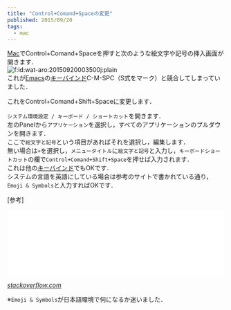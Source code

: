 ```yaml
---
title: "Control+Comand+Spaceの変更"
published: 2015/09/20
tags:
  - mac
---
```


<p><a class="keyword" href="http://d.hatena.ne.jp/keyword/Mac">Mac</a>でControl+Comand+Spaceを押すと次のような絵文字や記号の挿入画面が開きます．<br/>
<span itemscope itemtype="http://schema.org/Photograph"><img src="http://cdn-ak.f.st-hatena.com/images/fotolife/w/wat-aro/20150920/20150920003500.jpg" alt="f:id:wat-aro:20150920003500j:plain" title="f:id:wat-aro:20150920003500j:plain" class="hatena-fotolife" itemprop="image"></span><br/>
これが<a class="keyword" href="http://d.hatena.ne.jp/keyword/Emacs">Emacs</a>の<a class="keyword" href="http://d.hatena.ne.jp/keyword/%A5%AD%A1%BC%A5%D0%A5%A4%A5%F3%A5%C9">キーバインド</a>C-M-SPC（S式をマーク）と競合してしまっていました．</p>

<p>これをControl+Comand+Shift+Spaceに変更します．</p>

<p><code>システム環境設定 / キーボード / ショートカット</code>を開きます．<br/>
左のPanelから<code>アプリケーション</code>を選択し，すべてのアプリケーションのプルダウンを開きます．<br/>
ここで<code>絵文字と記号</code>という項目があればそれを選択し，編集します．<br/>
無い場合は<code>+</code>を選択し，<code>メニュータイトル</code>に<code>絵文字と記号</code>と入力し，<code>キーボードショートカット</code>の欄で<code>Control+Comand+Shift+Space</code>を押せば入力されます．<br/>
これは他の<a class="keyword" href="http://d.hatena.ne.jp/keyword/%A5%AD%A1%BC%A5%D0%A5%A4%A5%F3%A5%C9">キーバインド</a>でもOKです．<br/>
システムの言語を英語にしている場合は参考のサイトで書かれている通り，<code>Emoji &amp; Symbols</code>と入力すればOKです．</p>

<p>[参考]</p>

<p><iframe src="//hatenablog-parts.com/embed?url=http%3A%2F%2Fstackoverflow.com%2Fquestions%2F20245652%2Fhow-to-unbind-command-control-space-key-from-mac-os-x-10-9" title="How to unbind Command-Control-Space key from Mac OS X 10.9?" class="embed-card embed-webcard" scrolling="no" frameborder="0" style="display: block; width: 100%; height: 155px; max-width: 500px; margin: 10px 0px;"></iframe><cite class="hatena-citation"><a href="http://stackoverflow.com/questions/20245652/how-to-unbind-command-control-space-key-from-mac-os-x-10-9">stackoverflow.com</a></cite></p>

<p>※<code>Emoji &amp; Symbols</code>が日本語環境で何になるか迷いました．</p>

